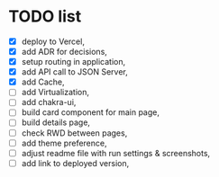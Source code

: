 # TODO list
- [x] deploy to Vercel,
- [x] add ADR for decisions,
- [x] setup routing in application,
- [x] add API call to JSON Server,
- [x] add Cache,
- [ ] add Virtualization,
- [ ] add chakra-ui,
- [ ] build card component for main page,
- [ ] build details page,
- [ ] check RWD between pages,
- [ ] add theme preference,
- [ ] adjust readme file with run settings & screenshots,
- [ ] add link to deployed version,